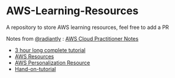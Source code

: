 # AWS-Learning-Resources
A repository to store AWS learning resources, feel free to add a PR 

Notes from [@radiantly](https://github.com/radiantly) :  [AWS Cloud Practitioner Notes](https://www.notion.so/AWS-Cloud-Practitioner-notes-9a64970c93a345afbe04c2ba0eb2069b)

- [3 hour long complete tutorial](https://www.youtube.com/watch?v=XjPUyGKRjZs)
- [AWS Resources](https://aws.amazon.com/certification/certification-prep/?ch=tile&tile=prepare)
- [AWS Personalization Resource](https://docs.aws.amazon.com/personalize/latest/dg/what-is-personalize.html) 
- [Hand-on-tutorial](https://www.youtube.com/watch?v=Qz9w-DdIJRg)
